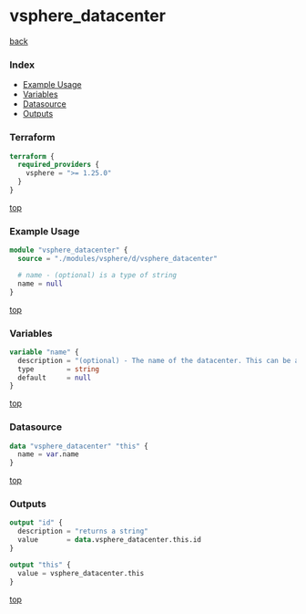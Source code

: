 # vsphere_datacenter

[back](../vsphere.md)

### Index

- [Example Usage](#example-usage)
- [Variables](#variables)
- [Datasource](#datasource)
- [Outputs](#outputs)

### Terraform

```terraform
terraform {
  required_providers {
    vsphere = ">= 1.25.0"
  }
}
```

[top](#index)

### Example Usage

```terraform
module "vsphere_datacenter" {
  source = "./modules/vsphere/d/vsphere_datacenter"

  # name - (optional) is a type of string
  name = null
}
```

[top](#index)

### Variables

```terraform
variable "name" {
  description = "(optional) - The name of the datacenter. This can be a name or path.\tCan be omitted if there is only one datacenter in your inventory."
  type        = string
  default     = null
}
```

[top](#index)

### Datasource

```terraform
data "vsphere_datacenter" "this" {
  name = var.name
}
```

[top](#index)

### Outputs

```terraform
output "id" {
  description = "returns a string"
  value       = data.vsphere_datacenter.this.id
}

output "this" {
  value = vsphere_datacenter.this
}
```

[top](#index)